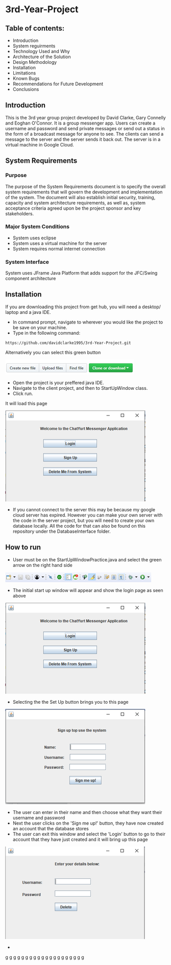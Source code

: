 # 3rd-Year-Project

## Table of contents:
* Introduction
* System reguirments
* Technology Used and Why
* Architecture of the Solution
* Design Methodology
* Installation
* Limitations
* Known Bugs
* Recommendations for Future Development
* Conclusions


## Introduction 

This is the 3rd year group project developed by David Clarke, Gary Connelly and Eoghan O'Connor. It is a group messenger app. Users can create a username and password and send private messages or send out a status in the form of a broadcast message for anyone to see. The clients can send a message to the server and the server sends it back out. The server is in a virtual machine in Google Cloud.

## System Requirements

### Purpose
The purpose of the System Requirements document is to specify the overall system requirements that will govern the development and implementation of the system.  The document will also establish initial security, training, capacity and system architecture requirements, as well as, system acceptance criteria agreed upon be the project sponsor and key stakeholders.

### Major System Conditions
- System uses eclipse
- System uses a virtual machine for the server
- System requires normal internet connection

### System Interface

System uses JFrame Java Platform that adds support for the JFC/Swing component architecture

## Installation

If you are downloading this project from get hub, you will need a desktop/ laptop and a java IDE.
- In command prompt, navigate to wherever you would like the project to be save on your machine. 
- Type in the following command: 

```
https://github.com/davidclarke1995/3rd-Year-Project.git
```
Alternatively you can select this green button

![oops](https://github.com/davidclarke1995/3rd-Year-Project/blob/master/MessengerClient/Images/GitClone.PNG)

- Open the project is your preffered java IDE.
- Navigate to the client project, and then to StartUpWindow class. 
- Click run. 

It will load this page

![oops](https://github.com/davidclarke1995/3rd-Year-Project/blob/master/MessengerClient/Images/LandingPage.png)

* If you cannot connect to the server this may be because my google cloud server has expired. However you can make your own server with the code in the server project, but you will need to create your own database locally. All the code for that can also be found on this repository under the DatabaseInterface folder.

## How to run 

- User must be on the StartUpWindowPractice.java and select the green arrow on the right hand side

![oops](https://github.com/davidclarke1995/3rd-Year-Project/blob/master/MessengerClient/Images/GreenArrow.PNG)

- The initial start up window will appear and show the login page as seen above

![oops](https://github.com/davidclarke1995/3rd-Year-Project/blob/master/MessengerClient/Images/LandingPage.png)

- Selecting the the Set Up button brings you to this page 

![oops](https://github.com/davidclarke1995/3rd-Year-Project/blob/master/MessengerClient/Images/LoginPage.png)

- The user can enter in their name and then choose what they want their username and password
- Next the user clicks on the 'Sign me up!' button, they have now created an account that the database stores
- The user can exit this window and select the 'Login' button to go to their account that they have just created and it will bring up this page 

![oops](https://github.com/davidclarke1995/3rd-Year-Project/blob/master/MessengerClient/Images/Password.png)

- 
g
g
g
g
g
g
g
g
g
g
g
g
g
g
g
g
g
g
g
g
